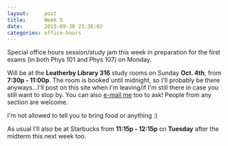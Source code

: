 ```yaml
---
layout:     post
title:      Week 5
date:       2015-09-30 23:36:02
categories: office-hours
---
```


Special office hours session/study jam this week in preparation for the first
exams (in both Phys 101 and Phys 107) on Monday.

Will be at the **Leatherby Library 316** study rooms on Sunday **Oct. 4th**,
from **7:30p - 11:00p**.  The room is booked until midnight, so I'll probably
be there anyways...I'll post on this site when I'm leaving/if I'm still there
in case you still want to stop by.  You can also [e-mail
me](mailto:jusle@chapman.edu) too to ask!  People from any section are
welcome.

I'm not allowed to tell you to bring food or anything :)

As usual I'll also be at Starbucks from **11:15p - 12:15p** on **Tuesday**
after the midterm this next week too.


